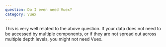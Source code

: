 ```yaml
---
question: Do I even need Vuex?
category: Vuex
---
```


This is very well related to the above question. If your data does not need to be accessed by multiple components, or if they are not spread out across multiple depth levels, you might not need Vuex. 
